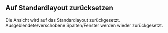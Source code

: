 ## Auf Standardlayout zurücksetzen

Die Ansicht wird auf das Standardlayout zurückgesetzt. Ausgeblendete/verschobene Spalten/Fenster werden wieder zurückgesetzt.